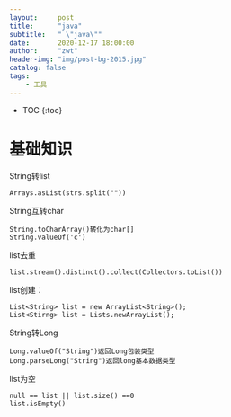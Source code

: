 ```yaml
---
layout:     post
title:      "java"
subtitle:   " \"java\""
date:       2020-12-17 18:00:00
author:     "zwt"
header-img: "img/post-bg-2015.jpg"
catalog: false
tags:
    - 工具
---
```

* TOC
{:toc}

# 基础知识

String转list
```
Arrays.asList(strs.split(""))
```
String互转char
```
String.toCharArray()转化为char[]
String.valueOf('c')
```
list去重
```
list.stream().distinct().collect(Collectors.toList())
```
list创建：
```
List<String> list = new ArrayList<String>();
List<Stirng> list = Lists.newArrayList();
```
String转Long
```
Long.valueOf("String")返回Long包装类型
Long.parseLong("String")返回long基本数据类型
```
list为空
```
null == list || list.size() ==0
list.isEmpty()
```